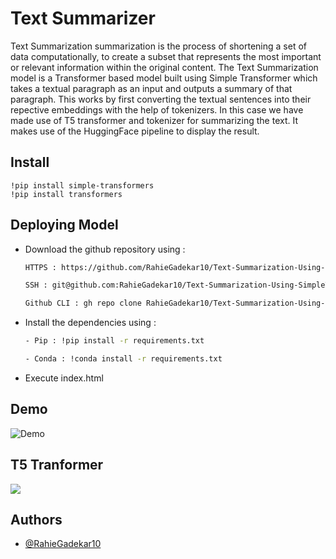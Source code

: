 # Text Summarizer

Text Summarization summarization is the process of shortening a set of data computationally, to create a subset that represents the most important or relevant information within the original content. 
The Text Summarization model is a Transformer based model built using Simple Transformer which takes a textual paragraph as an input and outputs a summary of that paragraph. This works by first 
converting the textual sentences into their repective embeddings with the help of tokenizers. 
In this case we have made use of T5 transformer and tokenizer for summarizing the text. It makes use of the HuggingFace pipeline to display the result.     


## Install

```
!pip install simple-transformers
!pip install transformers
```



  
## Deploying Model 

- Download the github repository using : 
  ```bash
  HTTPS : https://github.com/RahieGadekar10/Text-Summarization-Using-SimpleTransformers.git
  ```
  ```bash 
  SSH : git@github.com:RahieGadekar10/Text-Summarization-Using-SimpleTransformers.git
  ```
  ```bash 
  Github CLI : gh repo clone RahieGadekar10/Text-Summarization-Using-SimpleTransformers
  ```
- Install the dependencies using : 
    ```bash 
    - Pip : !pip install -r requirements.txt
    ```
    ```bash
    - Conda : !conda install -r requirements.txt
    ```
- Execute index.html 

## Demo
![Demo](https://user-images.githubusercontent.com/68743282/133242658-e2ea4dde-2242-471b-9d50-6d2f3237b5f4.gif)

## T5 Tranformer
<img src = "https://miro.medium.com/max/947/1*voAo0zBPTCVrwcut1oHtEg.png"></img>

## Authors

- [@RahieGadekar10](https://www.github.com/RahieGadekar10)
